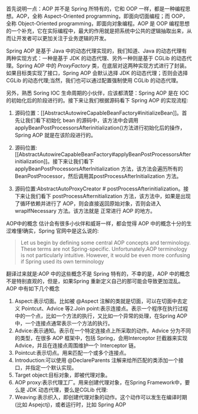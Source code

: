 首先说明一点：AOP 并不是 Spring 所特有的，它和 OOP 一样，都是一种编程思想。AOP，全称 Aspect-Oriented programming，即面向切面编程；而 OOP，全称 Object-Oriented programming，即面向对象编程。AOP 是 OOP 编程思想的一个补充，它在实际编程中，最大的作用就是把系统中公共的逻辑抽取出来，从而让开发者可以更加关注于业务逻辑的开发。

Spring AOP 是基于 Java 中的动态代理实现的，我们知道、Java 的动态代理有两种实现方式：一种是基于 JDK 的动态代理、另外一种则是基于 CGLib 的动态代理。Spring AOP 中的 _ProxyFactory_ 类，在底层对这两种实现方式进行了封装。如果目标类实现了接口，Spring AOP 会默认选择 JDK 的动态代理；否则会选择 CGLib 的动态代理;当然，我们也可以通过配置强制使用 CGLib 的动态代理。

另外，熟悉 Soring IOC 生命周期的小伙伴，应该都清楚：Spring AOP 是在 IOC 的初始化后的阶段进行的。接下来让我们根据源码看下 Spring AOP 的实现流程:
1. 源码位置：[[AbstractAutowireCapableBeanFactory#initializeBean]]。首先让我们看下初始化 bean 的源码中，该方法中会调用applyBeanPostProcessorsAfterinitialization()方法进行初始化后的操作，Spring AOP 就是在该阶段进行的。

2. 源码位置: [[AbstractAutowireCapableBeanFactory#applyBeanPostProcessorsAfterinitialization]]。接下来让我们看下applyBeanPostProcessorsAfterlnitialization 方法，该方法会遍历所有的 BeanPostProcessor，然后调用其postProcessAfterlnitialization 方法。

3. 源码位置:AbstractAutoProxyCreator # postProcessAfterinitialization。接下来让我们看下 postProcessAfternitialization 方法，该方法中，如果是出现了循环依赖并进行了 AOP，则会直接返回原始对象，否则会进入 wraplfNecessary 方法。该方法就是 正常进行 AOP 的地方。

AOP中的概念
估计会有很多小伙伴和威哥一样，都会觉得 AOP 中的概念十分的生涩难懂!确实，Spring 官网中是这么说的:
>Let us begin by defining some central AOP concepts and terminology. These terms are not Spring-specific. Unfortunately.AOP terminology is not particularly intuitive. However, it would be even more confusing if Spring used its own terminology

翻译过来就是:AOP 中的这些概念不是 Spring 特有的，不幸的是，AOP 中的概念不是特别直观的，但是，如果Spring 重新定义自己的那可能会导致更加混乱。
AOP 中有如下几个概念
1. Aspect:表示切面。比如被 @Aspect 注解的类就是切面，可以在切面中去定义 Pointcut、Advice 等2.Join point:表示连接点。表示一个程序在执行过程中的一个点，比如一个方法的执行，又比如一个异常的处理，在Spring AOP中，一个连接点通常表示一个方法的执行。
3. Advice:表示通知。表示在一个特定连接点上所采取的动作。Advice 分为不同的类型，在很多 AOP 框架中，包括 Spring，会用Interceptor 拦截器来实现 Advice，并且在连接点周围维护一个 Interceptor 链。
4. Pointcut:表示切点。用来匹配一个或多个连接点。
5. Introduction:可以使用 @DeclareParents 注解来给所匹配的类添加一个接口，并指定一个默认实现。
6. Target object:目标对象，即被代理对象。
7. AOP proxy:表示代理工厂。用来创建代理对象，在Spring Framework中，要么是 JDK 动态代理，要么是CGLib 代理:
8. Weaving:表示织入，即创建代理对象的动作。这个动作可以发生在编译时期(比如 Aspejctj)，或者运行时，比如 Spring AOP

